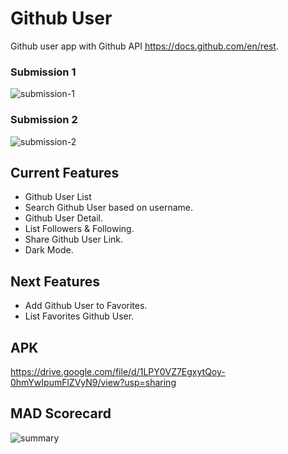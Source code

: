 # Github User
Github user app with Github API https://docs.github.com/en/rest.

### Submission 1

![submission-1](https://user-images.githubusercontent.com/27923352/176713872-26b9a3d9-7b60-40d6-8641-7502c4bd9ede.gif)

### Submission 2

![submission-2](https://user-images.githubusercontent.com/27923352/180629036-434badc5-d153-4f8f-b99a-7e936a34922f.gif)

## Current Features
- Github User List
- Search Github User based on username.
- Github User Detail.
- List Followers & Following.
- Share Github User Link.
- Dark Mode.

## Next Features
- Add Github User to Favorites.
- List Favorites Github User.

## APK
https://drive.google.com/file/d/1LPY0VZ7EgxytQoy-0hmYwIpumFlZVyN9/view?usp=sharing

## MAD Scorecard
![summary](https://user-images.githubusercontent.com/27923352/180629207-1c5dea47-7313-4d0f-8498-675567b3470c.png)
